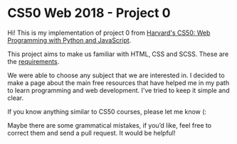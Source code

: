 # CS50 Web 2018 - Project 0

Hi! This is my implementation of project 0 from [Harvard's CS50: Web Programming with Python and JavaScript](https://cs50.harvard.edu/web/2018/).

This project aims to make us familiar with HTML, CSS and SCSS. These are the [requirements](https://docs.cs50.net/ocw/web/projects/0/project0.html).

We were able to choose any subject that we are interested in. I decided to make a page about the main free resources that have helped me in my path to learn programming and web development. I've tried to keep it simple and clear.

If you know anything similar to CS50 courses, please let me know (:

Maybe there are some grammatical mistakes, if you’d like, feel free to correct them and send a pull request. It would be helpful!
